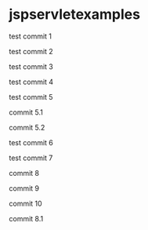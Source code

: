 # jspservletexamples


test commit 1


test commit 2

test commit 3

test commit 4

test commit 5


commit 5.1


commit 5.2

test commit 6

test commit 7

commit 8



commit 9

commit 10

commit 8.1

